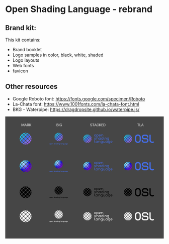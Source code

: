 Open Shading Language - rebrand
==========================


Brand kit:
----------

This kit contains:

* Brand booklet
* Logo samples in color, black, white, shaded
* Logo layouts
* Web fonts
* favicon


Other resources
---------------

* Google Roboto font: <https://fonts.google.com/specimen/Roboto>
* La-Chata font: <https://www.1001fonts.com/la-chata-font.html>
* BKG - Waterpipe: <https://dragdropsite.github.io/waterpipe.js/>

![Alt text](work_files/OSL_logo_types.png?raw=true "OSL logo types")

